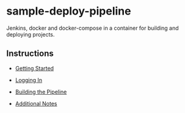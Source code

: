 # sample-deploy-pipeline

Jenkins, docker and docker-compose in a container for building and deploying projects.

## Instructions

- [Getting Started](getting-started.md)
- [Logging In](logging-in.md)
- [Building the Pipeline](building-the-pipeline.md)

- [Additional Notes](additional-notes.md)
